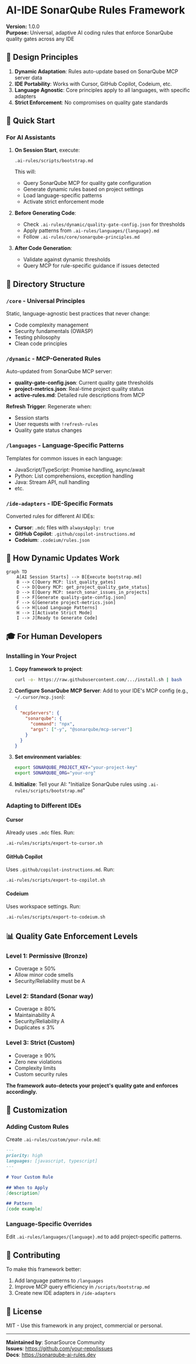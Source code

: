 # AI-IDE SonarQube Rules Framework

**Version:** 1.0.0  
**Purpose:** Universal, adaptive AI coding rules that enforce SonarQube quality gates across any IDE

## 🎯 Design Principles

1. **Dynamic Adaptation**: Rules auto-update based on SonarQube MCP server data
2. **IDE Portability**: Works with Cursor, GitHub Copilot, Codeium, etc.
3. **Language Agnostic**: Core principles apply to all languages, with specific adapters
4. **Strict Enforcement**: No compromises on quality gate standards

## 🚀 Quick Start

### For AI Assistants

1. **On Session Start**, execute:
   ```
   .ai-rules/scripts/bootstrap.md
   ```
   This will:
   - Query SonarQube MCP for quality gate configuration
   - Generate dynamic rules based on project settings
   - Load language-specific patterns
   - Activate strict enforcement mode

2. **Before Generating Code**:
   - Check `.ai-rules/dynamic/quality-gate-config.json` for thresholds
   - Apply patterns from `.ai-rules/languages/{language}.md`
   - Follow `.ai-rules/core/sonarqube-principles.md`

3. **After Code Generation**:
   - Validate against dynamic thresholds
   - Query MCP for rule-specific guidance if issues detected

## 📁 Directory Structure

### `/core` - Universal Principles
Static, language-agnostic best practices that never change:
- Code complexity management
- Security fundamentals (OWASP)
- Testing philosophy
- Clean code principles

### `/dynamic` - MCP-Generated Rules
Auto-updated from SonarQube MCP server:
- **quality-gate-config.json**: Current quality gate thresholds
- **project-metrics.json**: Real-time project quality status
- **active-rules.md**: Detailed rule descriptions from MCP

**Refresh Trigger**: Regenerate when:
- Session starts
- User requests with `!refresh-rules`
- Quality gate status changes

### `/languages` - Language-Specific Patterns
Templates for common issues in each language:
- JavaScript/TypeScript: Promise handling, async/await
- Python: List comprehensions, exception handling
- Java: Stream API, null handling
- etc.

### `/ide-adapters` - IDE-Specific Formats
Converted rules for different AI IDEs:
- **Cursor**: `.mdc` files with `alwaysApply: true`
- **GitHub Copilot**: `.github/copilot-instructions.md`
- **Codeium**: `.codeium/rules.json`

## 🔄 How Dynamic Updates Work

```mermaid
graph TD
    A[AI Session Starts] --> B[Execute bootstrap.md]
    B --> C[Query MCP: list_quality_gates]
    C --> D[Query MCP: get_project_quality_gate_status]
    D --> E[Query MCP: search_sonar_issues_in_projects]
    E --> F[Generate quality-gate-config.json]
    F --> G[Generate project-metrics.json]
    G --> H[Load Language Patterns]
    H --> I[Activate Strict Mode]
    I --> J[Ready to Generate Code]
```

## 🎓 For Human Developers

### Installing in Your Project

1. **Copy framework to project**:
   ```bash
   curl -o- https://raw.githubusercontent.com/.../install.sh | bash
   ```

2. **Configure SonarQube MCP Server**:
   Add to your IDE's MCP config (e.g., `~/.cursor/mcp.json`):
   ```json
   {
     "mcpServers": {
       "sonarqube": {
         "command": "npx",
         "args": ["-y", "@sonarqube/mcp-server"]
       }
     }
   }
   ```

3. **Set environment variables**:
   ```bash
   export SONARQUBE_PROJECT_KEY="your-project-key"
   export SONARQUBE_ORG="your-org"
   ```

4. **Initialize**:
   Tell your AI: "Initialize SonarQube rules using `.ai-rules/scripts/bootstrap.md`"

### Adapting to Different IDEs

#### Cursor
Already uses `.mdc` files. Run:
```bash
.ai-rules/scripts/export-to-cursor.sh
```

#### GitHub Copilot
Uses `.github/copilot-instructions.md`. Run:
```bash
.ai-rules/scripts/export-to-copilot.sh
```

#### Codeium
Uses workspace settings. Run:
```bash
.ai-rules/scripts/export-to-codeium.sh
```

## 📊 Quality Gate Enforcement Levels

### Level 1: Permissive (Bronze)
- Coverage ≥ 50%
- Allow minor code smells
- Security/Reliability must be A

### Level 2: Standard (Sonar way)
- Coverage ≥ 80%
- Maintainability A
- Security/Reliability A
- Duplicates ≤ 3%

### Level 3: Strict (Custom)
- Coverage ≥ 90%
- Zero new violations
- Complexity limits
- Custom security rules

**The framework auto-detects your project's quality gate and enforces accordingly.**

## 🔧 Customization

### Adding Custom Rules
Create `.ai-rules/custom/your-rule.md`:
```markdown
---
priority: high
languages: [javascript, typescript]
---

# Your Custom Rule

## When to Apply
[description]

## Pattern
[code example]
```

### Language-Specific Overrides
Edit `.ai-rules/languages/{language}.md` to add project-specific patterns.

## 🤝 Contributing

To make this framework better:
1. Add language patterns to `/languages`
2. Improve MCP query efficiency in `/scripts/bootstrap.md`
3. Create new IDE adapters in `/ide-adapters`

## 📝 License

MIT - Use this framework in any project, commercial or personal.

---

**Maintained by**: SonarSource Community  
**Issues**: https://github.com/your-repo/issues  
**Docs**: https://sonarqube-ai-rules.dev
